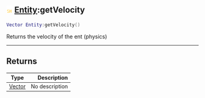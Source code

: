 ## ![shared](../../.gitbook/assets/shared.png) [Entity](https://iaswiki.rawr.dev/readme/entity):getVelocity

```lua
Vector Entity:getVelocity()
```

Returns the velocity of the ent (physics)

------
## Returns

| Type   | Description |
| ------ | ----------: |
| [Vector](https://iaswiki.rawr.dev/readme/vector) | No description |


